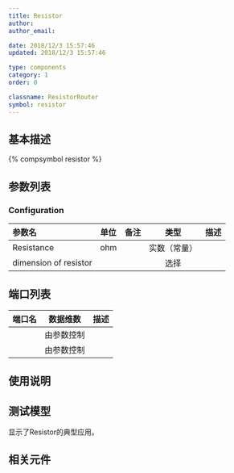 ```yaml
---
title: Resistor
author: 
author_email:

date: 2018/12/3 15:57:46
updated: 2018/12/3 15:57:46

type: components
category: 1
order: 0

classname: ResistorRouter
symbol: resistor
---
```

## 基本描述
{% compsymbol resistor %}

## 参数列表
### Configuration
| 参数名 | 单位 | 备注 | 类型 | 描述 |
| :--- | :--- | :--- | :--: | :--- |
| Resistance | ohm |  | 实数（常量） |  |
| dimension of resistor |  |  | 选择 |  |


## 端口列表

| 端口名 | 数据维数 | 描述 |
| :--- | :--:  | :--- |
|  | 由参数控制 | |                   
|  | 由参数控制 | |                   

## 使用说明


## 测试模型
[<test name>](<test link>)显示了Resistor的典型应用。

## 相关元件


